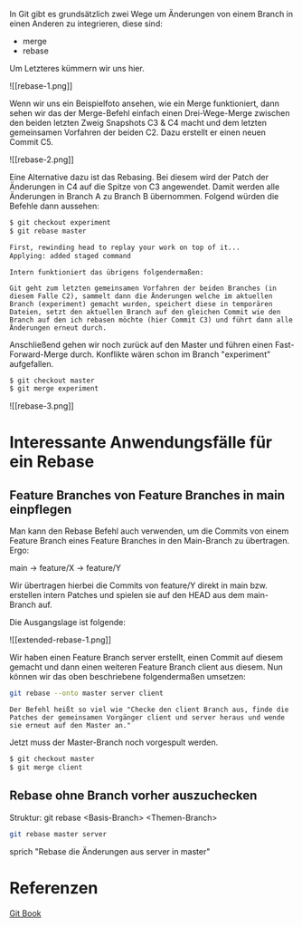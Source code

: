 In Git gibt es grundsätzlich zwei Wege um Änderungen von einem Branch in einen Anderen zu integrieren, diese sind:
- merge
- rebase

Um Letzteres kümmern wir uns hier.

![[rebase-1.png]]

Wenn wir uns ein Beispielfoto ansehen, wie ein Merge funktioniert, dann sehen wir das der Merge-Befehl einfach einen Drei-Wege-Merge zwischen den beiden letzten Zweig Snapshots C3 & C4 macht und dem letzten gemeinsamen Vorfahren der beiden C2. Dazu erstellt er einen neuen Commit C5.

![[rebase-2.png]]

Eine Alternative dazu ist das Rebasing. Bei diesem wird der Patch der Änderungen in C4 auf die Spitze von C3 angewendet. Damit werden alle Änderungen in Branch A zu Branch B übernommen. Folgend würden die Befehle dann aussehen:

```bash
$ git checkout experiment
$ git rebase master

First, rewinding head to replay your work on top of it...
Applying: added staged command
```

```ad-note
Intern funktioniert das übrigens folgendermaßen:

Git geht zum letzten gemeinsamen Vorfahren der beiden Branches (in diesem Falle C2), sammelt dann die Änderungen welche im aktuellen Branch (experiment) gemacht wurden, speichert diese in temporären Dateien, setzt den aktuellen Branch auf den gleichen Commit wie den Branch auf den ich rebasen möchte (hier Commit C3) und führt dann alle Änderungen erneut durch.
```

Anschließend gehen wir noch zurück auf den Master und führen einen Fast-Forward-Merge durch. Konflikte wären schon im Branch "experiment" aufgefallen.

```bash
$ git checkout master
$ git merge experiment
```

![[rebase-3.png]]

# Interessante Anwendungsfälle für ein Rebase
## Feature Branches von Feature Branches in main einpflegen

Man kann den Rebase Befehl auch verwenden, um die Commits von einem Feature Branch eines Feature Branches in den Main-Branch zu übertragen. Ergo:

main -> feature/X -> feature/Y

Wir übertragen hierbei die Commits von feature/Y direkt in main bzw. erstellen intern Patches und spielen sie auf den HEAD aus dem main-Branch auf.

Die Ausgangslage ist folgende:

![[extended-rebase-1.png]]

Wir haben einen Feature Branch server erstellt, einen Commit auf diesem gemacht und dann einen weiteren Feature Branch client aus diesem. Nun können wir das oben beschriebene folgendermaßen umsetzen:

```Bash
git rebase --onto master server client
```

```ad-note
Der Befehl heißt so viel wie "Checke den client Branch aus, finde die Patches der gemeinsamen Vorgänger client und server heraus und wende sie erneut auf den Master an."
```

Jetzt muss der Master-Branch noch vorgespult werden.

```Bash
$ git checkout master
$ git merge client
```

## Rebase ohne Branch vorher auszuchecken

Struktur:
git rebase \<Basis-Branch\> \<Themen-Branch\>

```Bash
git rebase master server
```

sprich "Rebase die Änderungen aus server in master"

# Referenzen
[Git Book](https://git-scm.com/book/de/v2)
